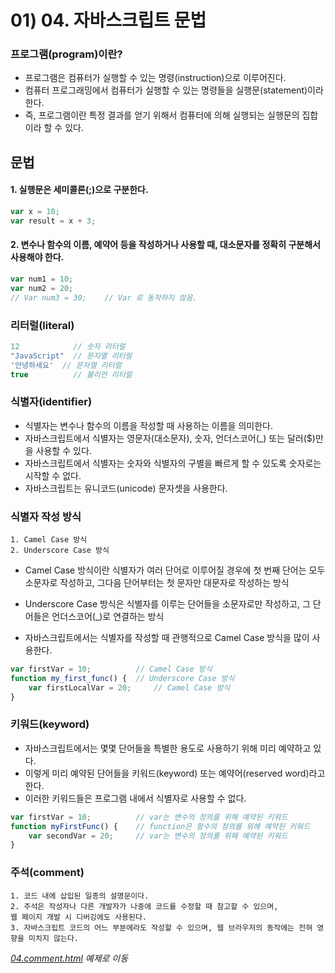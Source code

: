# 01) 04. 자바스크립트 문법

### 프로그램(program)이란?

- 프로그램은 컴퓨터가 실행할 수 있는 명령(instruction)으로 이루어진다.
- 컴퓨터 프로그래밍에서 컴퓨터가 실행할 수 있는 명령들을 실행문(statement)이라 한다.
- 즉, 프로그램이란 특정 결과를 얻기 위해서 컴퓨터에 의해 실행되는 실행문의 집합이라 할 수 있다.

## 문법

#### 1. 실행문은 세미콜론(;)으로 구분한다.

```js
var x = 10;
var result = x + 3;
```

#### 2. 변수나 함수의 이름, 예약어 등을 작성하거나 사용할 때, 대소문자를 정확히 구분해서 사용해야 한다.

```js
var num1 = 10;
var num2 = 20;
// Var num3 = 30;    // Var 로 동작하지 않음.
```

### 리터럴(literal)

```js
12            // 숫자 리터럴
"JavaScript"  // 문자열 리터럴
'안녕하세요'  // 문자열 리터럴
true          // 불리언 리터럴
```

### 식별자(identifier)

- 식별자는 변수나 함수의 이름을 작성할 때 사용하는 이름을 의미한다.
- 자바스크립트에서 식별자는 영문자(대소문자), 숫자, 언더스코어(_) 또는 달러($)만을 사용할 수 있다.
- 자바스크립트에서 식별자는 숫자와 식별자의 구별을 빠르게 할 수 있도록 숫자로는 시작할 수 없다.
- 자바스크립트는 유니코드(unicode) 문자셋을 사용한다.

### 식별자 작성 방식

    1. Camel Case 방식
    2. Underscore Case 방식

- Camel Case 방식이란 식별자가 여러 단어로 이루어질 경우에 첫 번째 단어는 모두 소문자로 작성하고, 그다음 단어부터는 첫 문자만 대문자로 작성하는 방식

- Underscore Case 방식은 식별자를 이루는 단어들을 소문자로만 작성하고, 그 단어들은 언더스코어(_)로 연결하는 방식

- 자바스크립트에서는 식별자를 작성할 때 관행적으로 Camel Case 방식을 많이 사용한다.

```js
var firstVar = 10;          // Camel Case 방식
function my_first_func() {  // Underscore Case 방식
    var firstLocalVar = 20;     // Camel Case 방식
}
```

### 키워드(keyword)

- 자바스크립트에서는 몇몇 단어들을 특별한 용도로 사용하기 위해 미리 예약하고 있다.
- 이렇게 미리 예약된 단어들을 키워드(keyword) 또는 예약어(reserved word)라고 한다.
- 이러한 키워드들은 프로그램 내에서 식별자로 사용할 수 없다.

```js
var firstVar = 10;          // var는 변수의 정의를 위해 예약된 키워드
function myFirstFunc() {    // function은 함수의 정의를 위해 예약된 키워드
    var secondVar = 20;     // var는 변수의 정의를 위해 예약된 키워드
}
```

### 주석(comment)

    1. 코드 내에 삽입된 일종의 설명문이다.
    2. 주석은 작성자나 다른 개발자가 나중에 코드를 수정할 때 참고할 수 있으며, 
    웹 페이지 개발 시 디버깅에도 사용된다.
    3. 자바스크립트 코드의 어느 부분에라도 작성할 수 있으며, 웹 브라우저의 동작에는 전혀 영향을 미치지 않는다.
   
_[04.comment.html]() 예제로 이동_

